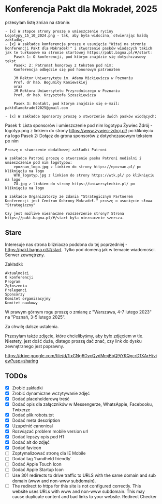# Konferencja Pakt dla Mokradeł, 2025

 przesyłam listę zmian na stronie:

    - [x] W stopce strony proszę o umieszczenie ryciny Logotypy_15_10_2024.png - tak, aby była widoczna, otwierając każdą zakładkę.
    - [x] W zakładce konferencja proszę o usunięcie "Witaj na stronie konferencji Pakt dla Mokradeł!" i stworzenie pasków wiodących takich jak te turkusowe na stronie startowej https://pakt.bagna.pl/#/start:
        Pasek 1: O konferencji, pod którym znajdzie się dotychczasowy tekst
        Pasek: 2: Patronat honorowy z tekstem pod nim:
        Konferencja odbędzie się pod honorowym patronatem
         
        JM Rektor Uniwersytetu im. Adama Mickiewicza w Poznaniu
        Prof. dr hab. Bogumiły Kaniewskiej
        oraz 
        JM Rektora Uniwersytetu Przyrodniczego w Poznaniu
        Prof. dr hab. Krzysztofa Szoszkiewicza

        Pasek 3: Kontakt, pod którym znajdzie się e-mail: paktdlamokradel2025@gmail.com

    - [x] W zakładce Sponsorzy proszę o stworzenie dwóch pasków wiodących:

Pasek 1: Lista sponsorów i umieszczenie pod nim logotypu Żywiec Zdrój - logotyp.png z linkiem do strony https://www.zywiec-zdroj.pl/ po kliknięciu na logo
Pasek 2: Dołącz do grona sponsorów z dotychczasowym tekstem po nim

    Proszę o stworzenie dodatkowej zakładki Patroni

    W zakładce Patroni proszę o stworzenie paska Patroni medialni i umieszczenie pod nim logotypów:
        epoznan_logo.jpg z linkiem do strony https://epoznan.pl/ po kliknięciu na logo
        WTK_logotyp.jpg z linkiem do strony https://wtk.pl/ po kliknięciu na logo
        ŻU.jpg z linkiem do strony https://uniwersyteckie.pl/ po kliknięciu na logo

    W zakładce Organizatorzy ze zdania "Strategicznym Partnerem Konferencji jest Centrum Ochrony Mokradeł." proszę o usunięcie słowa "Strategiczny"

    Czy jest możliwe nieznaczne rozszerzenie strony? Strona https://pakt.bagna.pl/#/start była nieznacznie szersza.

## Stare

Interesuje nas strona bliźniaczo podobna do tej poprzedniej -https://pakt.bagna.pl/#/start. Tylko pod domeną jak w temacie wiadomości. Serwer zewnętrzny.

Zakładki:

    Aktualności
    O konferencji
    Program
    Zgłoszenia
    Prelegenci
    Sponsorzy
    Komitet organizacyjny
    Komitet naukowy


W prawym górnym rogu proszę o zmianę z "Warszawa, 4-7 lutego 2023" na "Poznań, 3-5 lutego 2025".

Za chwilę dalsze ustalenia.

 Przesyłam także zdjęcie, które chcielibyśmy, aby było zdjęciem w tle. Niestety, jest dość duże, dlatego proszę dać znać, czy link do dysku zewnętrznego jest poprawny.

https://drive.google.com/file/d/1IxGNg6OycQydMmjEbQ9jYKQgcrD1XArH/view?usp=sharing

## TODOs

- [x] Zrobić zakładki
- [x] Zrobić dynamiczne wczytywanie zdjęć
- [x] Dodać placeholderową treść
- [x] Dodać opis dla załączników w Messengerze, WhatsAppie, Facebooku, Twixerze
- [x] Dodać plik robots.txt
- [x] Dodać meta description
- [x] Uzupełnić canonical
- [x] Rozwiązać problem mobile version url
- [x] Dodać lepszy opis pod H1
- [x] Dodać alt do zdjęć
- [x] Dodać favicon
- [ ] Zoptymalizować stronę dla IE Mobile
- [ ] Dodać tag 'handheld friendly'
- [ ] Dodać Apple Touch Icon
- [ ] Dodać Apple Startup Icon
- [ ] Use 301 redirects to drive traffic to URLS with the same domain and sub domain (www and non-www subdomain).
- [ ] The redirect to https for this site is not configured correctly. This website uses URLs with www and non-www subdomain. This may cause duplicate content and bad links to your website. Redirect Checker